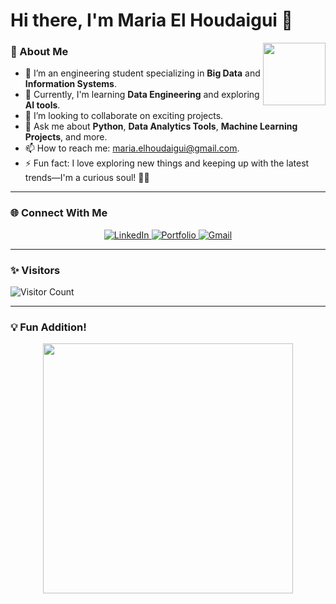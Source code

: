 # Hi there, I'm Maria El Houdaigui 👋

<img src="https://media.giphy.com/media/3o7abKhOpu0NwenH3O/giphy.gif" width="100" height="100" align="right" />

### 🚀 About Me
- 🔭 I’m an engineering student specializing in **Big Data** and **Information Systems**.
- 🌱 Currently, I'm learning **Data Engineering** and exploring **AI tools**.
- 👯 I’m looking to collaborate on exciting projects.  
- 💬 Ask me about **Python**, **Data Analytics Tools**, **Machine Learning Projects**, and more.
- 📫 How to reach me: [maria.elhoudaigui@gmail.com](mailto:maria.elhoudaigui@gmail.com).
- ⚡ Fun fact: I love exploring new things and keeping up with the latest trends—I'm a curious soul! 🧠✨

---

### 🌐 Connect With Me  
<p align="center">
  <a href="https://www.linkedin.com/in/maria-el-houdaigui/">
    <img src="https://img.shields.io/badge/-LinkedIn-%230A66C2?style=for-the-badge&logo=linkedin&logoColor=white" alt="LinkedIn" />
  </a>
  <a href="https://your-portfolio-link.com">
    <img src="https://img.shields.io/badge/-Portfolio-%232C3E50?style=for-the-badge&logo=github&logoColor=white" alt="Portfolio" />
  </a>
  <a href="mailto:maria.elhoudaigui@gmail.com">
    <img src="https://img.shields.io/badge/-Gmail-%23EA4335?style=for-the-badge&logo=gmail&logoColor=white" alt="Gmail" />
  </a>
</p>

---

### ✨ Visitors  
![Visitor Count](https://komarev.com/ghpvc/?username=maria-el-houdaigui&label=Visitors&color=blue&style=flat)

---

### 💡 Fun Addition!
<p align="center">
  <img src="https://media.giphy.com/media/f3iwJFOVOwuy7K6FFw/giphy.gif" width="400" />
</p>
